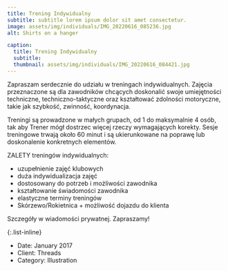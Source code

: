 ```yaml
---
title: Trening Indywidualny
subtitle: subtitle lorem ipsum dolor sit amet consectetur.
image: assets/img/individuals/IMG_20220616_085236.jpg
alt: Shirts on a hanger

caption:
  title: Trening Indywidualny
  subtitle:
  thumbnail: assets/img/individuals/IMG_20220616_084421.jpg
---
```


Zapraszam serdecznie do udziału w treningach indywidualnych.
Zajęcia przeznaczone są dla zawodników chcących doskonalić swoje umiejętności techniczne, techniczno-taktyczne oraz kształtować zdolności motoryczne, takie jak szybkość, zwinność, koordynacja.

Treningi są prowadzone w małych grupach, od 1 do maksymalnie 4 osób, tak aby Trener mógł dostrzec więcej rzeczy wymagających korekty.
Sesje treningowe trwają około 60 minut i są ukierunkowane na poprawę lub doskonalenie konkretnych elementów.

ZALETY treningów indywidualnych:

- uzupełnienie zajęć klubowych
- duża indywidualizacja zajęć
- dostosowany do potrzeb i możliwości zawodnika
- kształtowanie świadomości zawodnika
- elastyczne terminy treningów
- Skórzewo/Rokietnica + możliwość dojazdu do klienta

Szczegóły w wiadomości prywatnej.
Zapraszamy!

{:.list-inline}

- Date: January 2017
- Client: Threads
- Category: Illustration
